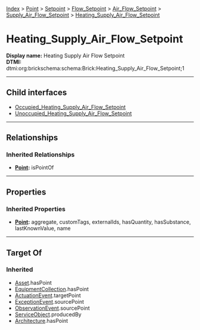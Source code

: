 [Index](../../../../../../Index.md) > [Point](../../../../../Point.md) > [Setpoint](../../../../Setpoint.md) > [Flow_Setpoint](../../../Flow_Setpoint.md) > [Air_Flow_Setpoint](../../Air_Flow_Setpoint.md) > [Supply_Air_Flow_Setpoint](../Supply_Air_Flow_Setpoint.md) > [Heating_Supply_Air_Flow_Setpoint](#)
# Heating_Supply_Air_Flow_Setpoint

**Display name:** Heating Supply Air Flow Setpoint<br />
**DTMI:** dtmi:org:brickschema:schema:Brick:Heating_Supply_Air_Flow_Setpoint;1

---

## Child interfaces
* [Occupied_Heating_Supply_Air_Flow_Setpoint](../Occupied_Supply_Air_Flow_Setpoint/Occupied_Heating_Supply_Air_Flow_Setpoint.md)
* [Unoccupied_Heating_Supply_Air_Flow_Setpoint](../Unoccupied_Supply_Air_Flow_Setpoint/Unoccupied_Heating_Supply_Air_Flow_Setpoint.md)

---

## Relationships

### Inherited Relationships
* **[Point](../../../../../Point.md):** isPointOf

---

## Properties

### Inherited Properties
* **[Point](../../../../../Point.md):** aggregate, customTags, externalIds, hasQuantity, hasSubstance, lastKnownValue, name

---

## Target Of
### Inherited
* [Asset](../../../../../../Asset/Asset.md).hasPoint
* [EquipmentCollection](../../../../../../Collection/EquipmentCollection.md).hasPoint
* [ActuationEvent](../../../../../../Event/PointEvent/ActuationEvent.md).targetPoint
* [ExceptionEvent](../../../../../../Event/PointEvent/ExceptionEvent.md).sourcePoint
* [ObservationEvent](../../../../../../Event/PointEvent/ObservationEvent.md).sourcePoint
* [ServiceObject](../../../../../../Information/ServiceObject/ServiceObject.md).producedBy
* [Architecture](../../../../../../Space/Architecture/Architecture.md).hasPoint
